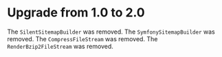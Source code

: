 # Upgrade from 1.0 to 2.0

The `SilentSitemapBuilder` was removed.
The `SymfonySitemapBuilder` was removed.
The `CompressFileStream` was removed.
The `RenderBzip2FileStream` was removed.
